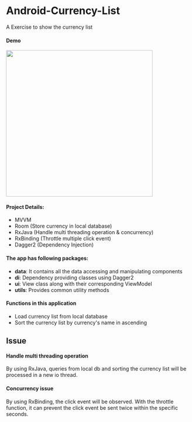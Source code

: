 # Android-Currency-List
A Exercise to show the currency list

#### Demo
<img height="400px" src="demo/currency.gif" />

#### Project Details:

- MVVM
- Room (Store currency in local database)
- RxJava (Handle multi threading operation & concurrency)
- RxBinding (Throttle multiple click event)
- Dagger2 (Dependency Injection)

#### The app has following packages:
- **data**: It contains all the data accessing and manipulating components
- **di**: Dependency providing classes using Dagger2
- **ui**: View class along with their corresponding ViewModel
- **utils**: Provides common utility methods

#### Functions in this application
- Load currency list from local database
- Sort the currency list by currency's name in ascending

## Issue
#### Handle multi threading operation
By using RxJava, queries from local db and sorting the currency list will be processed in a new io thread.

#### Concurrency issue
By using RxBinding, the click event will be observed. With the throttle function, it can prevent the click event be sent twice within the specific seconds.
